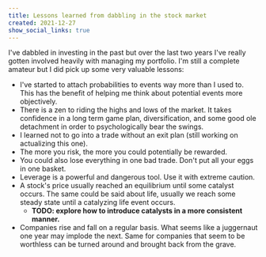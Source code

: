 ```yaml
---
title: Lessons learned from dabbling in the stock market
created: 2021-12-27
show_social_links: true
---
```


I've dabbled in investing in the past but over the last two years I've really gotten involved heavily with managing my portfolio. I'm still a complete amateur but I did pick up some very valuable lessons:

- I've started to attach probabilities to events way more than I used to. This has the benefit of helping me think about potential events more objectively.
- There is a zen to riding the highs and lows of the market. It takes confidence in a long term game plan, diversification, and some good ole detachment in order to psychologically bear the swings.
- I learned not to go into a trade without an exit plan (still working on actualizing this one).
- The more you risk, the more you could potentially be rewarded.
- You could also lose everything in one bad trade. Don't put all your eggs in one basket.
- Leverage is a powerful and dangerous tool. Use it with extreme caution.
- A stock's price usually reached an equilibrium until some catalyst occurs. The same could be said about life, usually we reach some steady state until a catalyzing life event occurs.
  - **TODO: explore how to introduce catalysts in a more consistent manner.**
- Companies rise and fall on a regular basis. What seems like a juggernaut one year may implode the next. Same for companies that seem to be worthless can be turned around and brought back from the grave.
